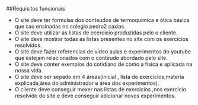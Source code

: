 ##Requisitos funcionais

- O site deve ter formulas dos conteudos de termoquimica e ótica básica que sao ensinadas no colegio pedro2 caxias.
- O site deve utilizar as listas de ecercício produzidas pelo o cliente.
- O site deve mostrar todas as listas presentes no site com os exercícios resolvidos.
- O site deve fazer referencias de video aulas e experimentos do youtube que estejam relacionados com o conteudo abordado pelo site.
- O site deve conter exemplos do cotidiano de como a física e aplicada na nossa vida.
- O site deve ser sepado em 4 áreas(inicial , lista de exercicios,materia explicada,área do administrador e área dos experimentos). 
- O cliente deve conseguir mexer nas listas de exercicios ,nos exercicio resolvido do site e deve conseguir adicionar novos experimentos.
